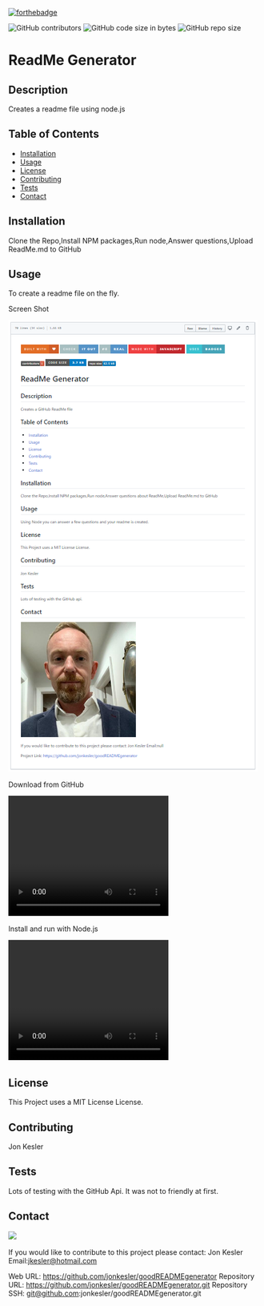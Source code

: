 
[![forthebadge](https://forthebadge.com/images/badges/made-with-javascript.svg)](https://forthebadge.com)

![GitHub contributors](https://img.shields.io/github/contributors/jonkesler/goodREADMEgenerator)
![GitHub code size in bytes](https://img.shields.io/github/languages/code-size/jonkesler/goodREADMEgenerator?style=for-the-badge)
![GitHub repo size](https://img.shields.io/github/repo-size/jonkesler/goodREADMEgenerator)

# ReadMe Generator



## Description 
    
Creates a readme file using node.js
    
    
## Table of Contents
    
* [Installation](#installation)
* [Usage](#usage)
* [License](#license)
* [Contributing](#contributing)
* [Tests](#tests)
* [Contact](#contact)
    
    
## Installation
    
Clone the Repo,Install NPM packages,Run node,Answer questions,Upload ReadMe.md to GitHub

      
## Usage 
    
To create a readme file on the fly.

Screen Shot

<img src="./images/screenshot.png">

Download from GitHub

<video width="320" height="240" controls>
  <source src="./imges/clone.mp4" type="video/mp4">
</video>

Install and run with Node.js

<video width="320" height="240" controls>
  <source src="./imges/useNode.mp4" type="video/mp4">
</video>

## License

This Project uses a MIT License License.


## Contributing
    
Jon Kesler
    
    
## Tests

Lots of testing with the GitHub Api.  It was not to friendly at first.
    

## Contact

<img src="https://avatars3.githubusercontent.com/u/60242682?v=4">

If you would like to contribute to this project please contact: 
  Jon Kesler 
  Email:jkesler@hotmail.com   


Web URL: https://github.com/jonkesler/goodREADMEgenerator
Repository URL: https://github.com/jonkesler/goodREADMEgenerator.git
Repository SSH: git@github.com:jonkesler/goodREADMEgenerator.git



